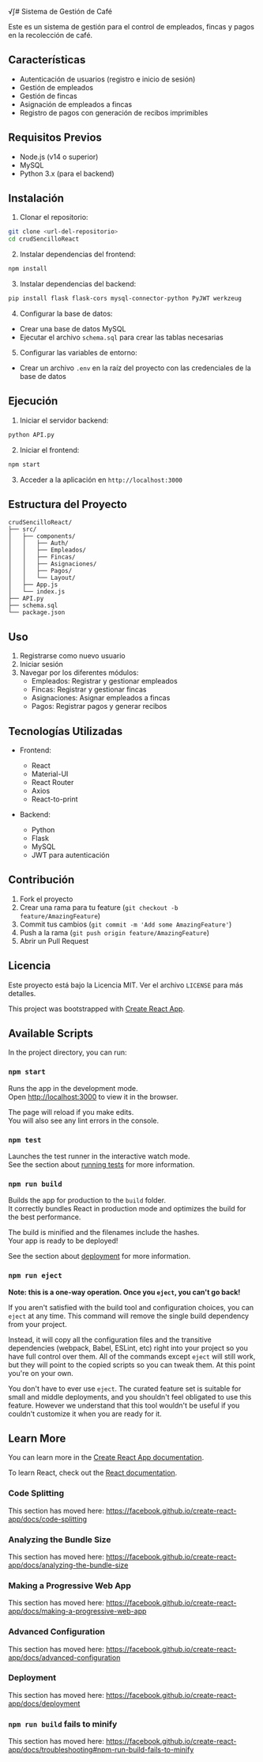 √∫# Sistema de Gestión de Café

Este es un sistema de gestión para el control de empleados, fincas y pagos en la recolección de café.

## Características

- Autenticación de usuarios (registro e inicio de sesión)
- Gestión de empleados
- Gestión de fincas
- Asignación de empleados a fincas
- Registro de pagos con generación de recibos imprimibles

## Requisitos Previos

- Node.js (v14 o superior)
- MySQL
- Python 3.x (para el backend)

## Instalación

1. Clonar el repositorio:
```bash
git clone <url-del-repositorio>
cd crudSencilloReact
```

2. Instalar dependencias del frontend:
```bash
npm install
```

3. Instalar dependencias del backend:
```bash
pip install flask flask-cors mysql-connector-python PyJWT werkzeug
```

4. Configurar la base de datos:
- Crear una base de datos MySQL
- Ejecutar el archivo `schema.sql` para crear las tablas necesarias

5. Configurar las variables de entorno:
- Crear un archivo `.env` en la raíz del proyecto con las credenciales de la base de datos

## Ejecución

1. Iniciar el servidor backend:
```bash
python API.py
```

2. Iniciar el frontend:
```bash
npm start
```

3. Acceder a la aplicación en `http://localhost:3000`

## Estructura del Proyecto

```
crudSencilloReact/
├── src/
│   ├── components/
│   │   ├── Auth/
│   │   ├── Empleados/
│   │   ├── Fincas/
│   │   ├── Asignaciones/
│   │   ├── Pagos/
│   │   └── Layout/
│   ├── App.js
│   └── index.js
├── API.py
├── schema.sql
└── package.json
```

## Uso

1. Registrarse como nuevo usuario
2. Iniciar sesión
3. Navegar por los diferentes módulos:
   - Empleados: Registrar y gestionar empleados
   - Fincas: Registrar y gestionar fincas
   - Asignaciones: Asignar empleados a fincas
   - Pagos: Registrar pagos y generar recibos

## Tecnologías Utilizadas

- Frontend:
  - React
  - Material-UI
  - React Router
  - Axios
  - React-to-print

- Backend:
  - Python
  - Flask
  - MySQL
  - JWT para autenticación

## Contribución

1. Fork el proyecto
2. Crear una rama para tu feature (`git checkout -b feature/AmazingFeature`)
3. Commit tus cambios (`git commit -m 'Add some AmazingFeature'`)
4. Push a la rama (`git push origin feature/AmazingFeature`)
5. Abrir un Pull Request

## Licencia

Este proyecto está bajo la Licencia MIT. Ver el archivo `LICENSE` para más detalles.

This project was bootstrapped with [Create React App](https://github.com/facebook/create-react-app).

## Available Scripts

In the project directory, you can run:

### `npm start`

Runs the app in the development mode.<br />
Open [http://localhost:3000](http://localhost:3000) to view it in the browser.

The page will reload if you make edits.<br />
You will also see any lint errors in the console.

### `npm test`

Launches the test runner in the interactive watch mode.<br />
See the section about [running tests](https://facebook.github.io/create-react-app/docs/running-tests) for more information.

### `npm run build`

Builds the app for production to the `build` folder.<br />
It correctly bundles React in production mode and optimizes the build for the best performance.

The build is minified and the filenames include the hashes.<br />
Your app is ready to be deployed!

See the section about [deployment](https://facebook.github.io/create-react-app/docs/deployment) for more information.

### `npm run eject`

**Note: this is a one-way operation. Once you `eject`, you can't go back!**

If you aren't satisfied with the build tool and configuration choices, you can `eject` at any time. This command will remove the single build dependency from your project.

Instead, it will copy all the configuration files and the transitive dependencies (webpack, Babel, ESLint, etc) right into your project so you have full control over them. All of the commands except `eject` will still work, but they will point to the copied scripts so you can tweak them. At this point you're on your own.

You don't have to ever use `eject`. The curated feature set is suitable for small and middle deployments, and you shouldn't feel obligated to use this feature. However we understand that this tool wouldn't be useful if you couldn't customize it when you are ready for it.

## Learn More

You can learn more in the [Create React App documentation](https://facebook.github.io/create-react-app/docs/getting-started).

To learn React, check out the [React documentation](https://reactjs.org/).

### Code Splitting

This section has moved here: https://facebook.github.io/create-react-app/docs/code-splitting

### Analyzing the Bundle Size

This section has moved here: https://facebook.github.io/create-react-app/docs/analyzing-the-bundle-size

### Making a Progressive Web App

This section has moved here: https://facebook.github.io/create-react-app/docs/making-a-progressive-web-app

### Advanced Configuration

This section has moved here: https://facebook.github.io/create-react-app/docs/advanced-configuration

### Deployment

This section has moved here: https://facebook.github.io/create-react-app/docs/deployment

### `npm run build` fails to minify

This section has moved here: https://facebook.github.io/create-react-app/docs/troubleshooting#npm-run-build-fails-to-minify

